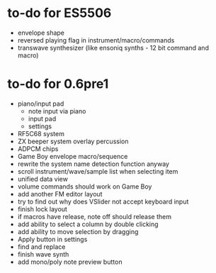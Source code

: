 # to-do for ES5506

- envelope shape
- reversed playing flag in instrument/macro/commands
- transwave synthesizer (like ensoniq synths - 12 bit command and macro)

# to-do for 0.6pre1

- piano/input pad
  - note input via piano
  - input pad
  - settings
- RF5C68 system
- ZX beeper system overlay percussion
- ADPCM chips
- Game Boy envelope macro/sequence
- rewrite the system name detection function anyway
- scroll instrument/wave/sample list when selecting item
- unified data view
- volume commands should work on Game Boy
- add another FM editor layout
- try to find out why does VSlider not accept keyboard input
- finish lock layout
- if macros have release, note off should release them
- add ability to select a column by double clicking
- add ability to move selection by dragging
- Apply button in settings
- find and replace
- finish wave synth
- add mono/poly note preview button
